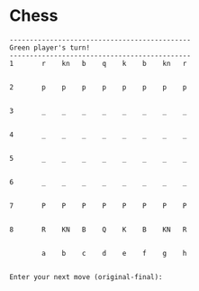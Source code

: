 # Chess

    ---------------------------------------------  
    Green player's turn!
    ---------------------------------------------  
    1       r    kn   b    q    k    b    kn   r   
    
    
    2       p    p    p    p    p    p    p    p   
    
    
    3       _    _    _    _    _    _    _    _   
    
    
    4       _    _    _    _    _    _    _    _   
    
    
    5       _    _    _    _    _    _    _    _   
    
    
    6       _    _    _    _    _    _    _    _   
    
    
    7       P    P    P    P    P    P    P    P   
    
    
    8       R    KN   B    Q    K    B    KN   R   
    
    
            a    b    c    d    e    f    g    h   
    
    
    Enter your next move (original-final):